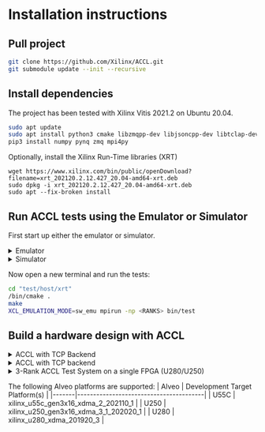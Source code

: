 # Installation instructions

## Pull project
```sh
git clone https://github.com/Xilinx/ACCL.git
git submodule update --init --recursive
```

## Install dependencies
The project has been tested with Xilinx Vitis 2021.2 on Ubuntu 20.04.
```sh
sudo apt update
sudo apt install python3 cmake libzmqpp-dev libjsoncpp-dev libtclap-dev libopenmpi-dev xvfb
pip3 install numpy pynq zmq mpi4py
```
Optionally, install the Xilinx Run-Time libraries (XRT)
```
wget https://www.xilinx.com/bin/public/openDownload?filename=xrt_202120.2.12.427_20.04-amd64-xrt.deb
sudo dpkg -i xrt_202120.2.12.427_20.04-amd64-xrt.deb
sudo apt --fix-broken install
```

## Run ACCL tests using the Emulator or Simulator
First start up either the emulator or simulator.
<details>
  <summary>Emulator</summary>

  ```sh
  cd "test/model/emulator"
  source <VITIS_INSTALL>/settings64.sh
  /bin/cmake .
  python3 run.py -n <RANKS>
  ```
</details>

<details>
  <summary>Simulator</summary>

  ```sh
  cd "kernels/cclo"
  source <VIVADO_INSTALL>/settings64.sh
  make STACK_TYPE=TCP EN_FANIN=1 simdll
  cd "../../test/model/simulation"
  source <VITIS_INSTALL>/settings64.sh
  /bin/cmake .
  python3 run.py -n <RANKS>
  ```
</details>

Now open a new terminal and run the tests:
```sh
cd "test/host/xrt"
/bin/cmake .
make
XCL_EMULATION_MODE=sw_emu mpirun -np <RANKS> bin/test
```

## Build a hardware design with ACCL
<details>
  <summary>ACCL with TCP Backend</summary>

  ```sh
  source <VITIS_INSTALL>/settings64.sh
  cd "kernels/cclo"
  make STACK_TYPE=TCP EN_FANIN=1 MB_DEBUG_LEVEL=2 PLATFORM=<Alveo Platform Name>
  cd "../../test/hardware"
  make MODE=tcp PLATFORM=<Alveo Platform Name>
  ```
</details>
<details>
  <summary>ACCL with TCP backend</summary>

  ```sh
  source <VITIS_INSTALL>/settings64.sh
  cd "kernels/cclo"
  make STACK_TYPE=UDP MB_DEBUG_LEVEL=2 PLATFORM=<Alveo Platform Name>
  cd "../../test/hardware"
  make MODE=udp PLATFORM=<Alveo Platform Name>
  ```
</details>
<details>
  <summary>3-Rank ACCL Test System on a single FPGA (U280/U250)</summary>

  ```sh
  source <VITIS_INSTALL>/settings64.sh
  cd "kernels/cclo"
  make STACK_TYPE=TCP EN_FANIN=1 MB_DEBUG_LEVEL=2 PLATFORM=<Alveo U280 or U250 Platform Name>
  cd "../../test/hardware"
  make MODE=tri PLATFORM=<Alveo U280 or U250 Platform Name>
  ```
</details>

The following Alveo platforms are supported:
| Alveo | Development Target Platform(s)         |
|-------|----------------------------------------|
| U55C  | xilinx_u55c_gen3x16_xdma_2_202110_1    |
| U250  | xilinx_u250_gen3x16_xdma_3_1_202020_1  |
| U280  | xilinx_u280_xdma_201920_3              |
